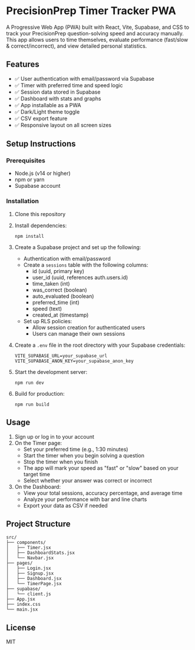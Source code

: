 # PrecisionPrep Timer Tracker PWA

A Progressive Web App (PWA) built with React, Vite, Supabase, and CSS to track your PrecisionPrep question-solving speed and accuracy manually. This app allows users to time themselves, evaluate performance (fast/slow & correct/incorrect), and view detailed personal statistics.

## Features

- ✅ User authentication with email/password via Supabase
- ✅ Timer with preferred time and speed logic
- ✅ Session data stored in Supabase
- ✅ Dashboard with stats and graphs
- ✅ App installable as a PWA
- ✅ Dark/Light theme toggle
- ✅ CSV export feature
- ✅ Responsive layout on all screen sizes

## Setup Instructions

### Prerequisites

- Node.js (v14 or higher)
- npm or yarn
- Supabase account

### Installation

1. Clone this repository
2. Install dependencies:
   ```
   npm install
   ```
3. Create a Supabase project and set up the following:
   - Authentication with email/password
   - Create a `sessions` table with the following columns:
     - id (uuid, primary key)
     - user_id (uuid, references auth.users.id)
     - time_taken (int)
     - was_correct (boolean)
     - auto_evaluated (boolean)
     - preferred_time (int)
     - speed (text)
     - created_at (timestamp)
   - Set up RLS policies:
     - Allow session creation for authenticated users
     - Users can manage their own sessions

4. Create a `.env` file in the root directory with your Supabase credentials:
   ```
   VITE_SUPABASE_URL=your_supabase_url
   VITE_SUPABASE_ANON_KEY=your_supabase_anon_key
   ```

5. Start the development server:
   ```
   npm run dev
   ```

6. Build for production:
   ```
   npm run build
   ```

## Usage

1. Sign up or log in to your account
2. On the Timer page:
   - Set your preferred time (e.g., 1:30 minutes)
   - Start the timer when you begin solving a question
   - Stop the timer when you finish
   - The app will mark your speed as "fast" or "slow" based on your target time
   - Select whether your answer was correct or incorrect
3. On the Dashboard:
   - View your total sessions, accuracy percentage, and average time
   - Analyze your performance with bar and line charts
   - Export your data as CSV if needed

## Project Structure

```
src/
├── components/
│   ├── Timer.jsx
│   ├── DashboardStats.jsx
│   └── Navbar.jsx
├── pages/
│   ├── Login.jsx
│   ├── Signup.jsx
│   ├── Dashboard.jsx
│   └── TimerPage.jsx
├── supabase/
│   └── client.js
├── App.jsx
├── index.css
└── main.jsx
```

## License

MIT
